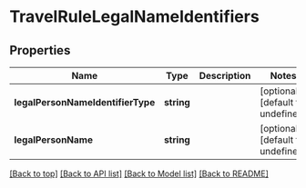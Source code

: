 # TravelRuleLegalNameIdentifiers

## Properties

|Name | Type | Description | Notes|
|------------ | ------------- | ------------- | -------------|
|**legalPersonNameIdentifierType** | **string** |  | [optional] [default to undefined]|
|**legalPersonName** | **string** |  | [optional] [default to undefined]|




[[Back to top]](#) [[Back to API list]](../../README.md#documentation-for-api-endpoints) [[Back to Model list]](../../README.md#documentation-for-models) [[Back to README]](../../README.md)
